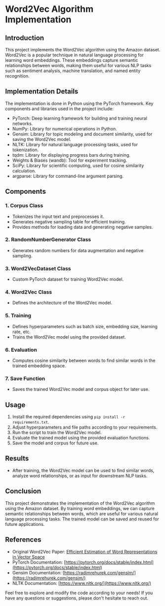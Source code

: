 # Word2Vec Algorithm Implementation

## Introduction
This project implements the Word2Vec algorithm using the Amazon dataset. Word2Vec is a popular technique in natural language processing for learning word embeddings. These embeddings capture semantic relationships between words, making them useful for various NLP tasks such as sentiment analysis, machine translation, and named entity recognition.

## Implementation Details
The implementation is done in Python using the PyTorch framework. Key components and libraries used in the project include:

- PyTorch: Deep learning framework for building and training neural networks.
- NumPy: Library for numerical operations in Python.
- Gensim: Library for topic modeling and document similarity, used for saving the Word2Vec model.
- NLTK: Library for natural language processing tasks, used for tokenization.
- tqdm: Library for displaying progress bars during training.
- Weights & Biases (wandb): Tool for experiment tracking.
- SciPy: Library for scientific computing, used for cosine similarity calculation.
- argparse: Library for command-line argument parsing.

## Components
### 1. Corpus Class
- Tokenizes the input text and preprocesses it.
- Generates negative sampling table for efficient training.
- Provides methods for loading data and generating negative samples.

### 2. RandomNumberGenerator Class
- Generates random numbers for data augmentation and negative sampling.

### 3. Word2VecDataset Class
- Custom PyTorch dataset for training Word2Vec model.

### 4. Word2Vec Class
- Defines the architecture of the Word2Vec model.

### 5. Training
- Defines hyperparameters such as batch size, embedding size, learning rate, etc.
- Trains the Word2Vec model using the provided dataset.

### 6. Evaluation
- Computes cosine similarity between words to find similar words in the trained embedding space.

### 7. Save Function
- Saves the trained Word2Vec model and corpus object for later use.

## Usage
1. Install the required dependencies using `pip install -r requirements.txt`.
2. Adjust hyperparameters and file paths according to your requirements.
3. Run the script to train the Word2Vec model.
4. Evaluate the trained model using the provided evaluation functions.
5. Save the model and corpus for future use.

## Results
- After training, the Word2Vec model can be used to find similar words, analyze word relationships, or as input for downstream NLP tasks.

## Conclusion
This project demonstrates the implementation of the Word2Vec algorithm using the Amazon dataset. By training word embeddings, we can capture semantic relationships between words, which are useful for various natural language processing tasks. The trained model can be saved and reused for future applications.

## References
- Original Word2Vec Paper: [Efficient Estimation of Word Representations in Vector Space](https://arxiv.org/abs/1301.3781)
- PyTorch Documentation: [https://pytorch.org/docs/stable/index.html](https://pytorch.org/docs/stable/index.html)
- Gensim Documentation: [https://radimrehurek.com/gensim/](https://radimrehurek.com/gensim/)
- NLTK Documentation: [https://www.nltk.org/](https://www.nltk.org/)

Feel free to explore and modify the code according to your needs! If you have any questions or suggestions, please don't hesitate to reach out.
